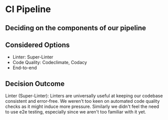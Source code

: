 # CI Pipeline

## Deciding on the components of our pipeline

## Considered Options

* Linter: Super-Linter
* Code Quality: Codeclimate, Codacy
* End-to-end

## Decision Outcome

Linter (Super-Linter): Linters are universally useful at keeping our codebase consistent and error-free. We weren't too keen on automated code quality checks as it might induce more pressure. Similarly we didn't feel the need to use e2e testing, especially since we aren't too familiar with it yet.